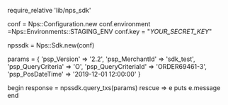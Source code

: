 require_relative 'lib/nps_sdk'

conf = Nps::Configuration.new
conf.environment =Nps::Environments::STAGING_ENV
conf.key = "_YOUR_SECRET_KEY_"

npssdk = Nps::Sdk.new(conf)

params = {
    'psp_Version' => '2.2',
    'psp_MerchantId' => 'sdk_test',
    'psp_QueryCriteria' => 'O',
    'psp_QueryCriteriaId' => 'ORDER69461-3',
    'psp_PosDateTime' => '2019-12-01 12:00:00'
}

begin 
    response = npssdk.query_txs(params) 
rescue => e 
    puts e.message 
end 

